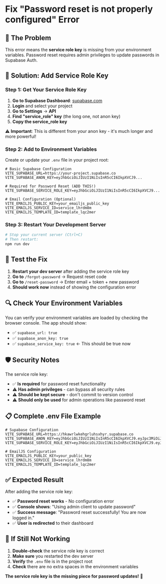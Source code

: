 # Fix "Password reset is not properly configured" Error

## 🚨 **The Problem**
This error means the **service role key** is missing from your environment variables. Password reset requires admin privileges to update passwords in Supabase Auth.

## 🔑 **Solution: Add Service Role Key**

### Step 1: Get Your Service Role Key
1. **Go to Supabase Dashboard**: [supabase.com](https://supabase.com)
2. **Login** and select your project
3. **Go to Settings** → **API**
4. **Find "service_role" key** (the long one, not anon key)
5. **Copy the service_role key**

⚠️ **Important**: This is different from your anon key - it's much longer and more powerful!

### Step 2: Add to Environment Variables
Create or update your `.env` file in your project root:

```env
# Basic Supabase Configuration
VITE_SUPABASE_URL=https://your-project.supabase.co
VITE_SUPABASE_ANON_KEY=eyJhbGciOiJIUzI1NiIsInR5cCI6IkpXVCJ9...

# Required for Password Reset (ADD THIS!)
VITE_SUPABASE_SERVICE_ROLE_KEY=eyJhbGciOiJIUzI1NiIsInR5cCI6IkpXVCJ9...

# Email Configuration (Optional)
VITE_EMAILJS_PUBLIC_KEY=your_emailjs_public_key
VITE_EMAILJS_SERVICE_ID=service_lhrdm8m
VITE_EMAILJS_TEMPLATE_ID=template_lqc2mer
```

### Step 3: Restart Your Development Server
```bash
# Stop your current server (Ctrl+C)
# Then restart:
npm run dev
```

## 🧪 **Test the Fix**

1. **Restart your dev server** after adding the service role key
2. **Go to** `/forgot-password` → Request reset code
3. **Go to** `/reset-password` → Enter email + token + new password
4. **Should work now** instead of showing the configuration error

## 🔍 **Check Your Environment Variables**

You can verify your environment variables are loaded by checking the browser console. The app should show:
- ✅ `supabase_url: true`
- ✅ `supabase_anon_key: true`
- ✅ `supabase_service_key: true` ← This should be true now

## 🛡️ **Security Notes**

The service role key:
- ✅ **Is required** for password reset functionality
- ⚠️ **Has admin privileges** - can bypass all security rules
- ⚠️ **Should be kept secure** - don't commit to version control
- ⚠️ **Should only be used** for admin operations like password reset

## 📋 **Complete .env File Example**

```env
# Supabase Configuration
VITE_SUPABASE_URL=https://hkawrlwkehgrluhsxhyr.supabase.co
VITE_SUPABASE_ANON_KEY=eyJhbGciOiJIUzI1NiIsInR5cCI6IkpXVCJ9.eyJpc3MiOiJzdXBhYmFzZSIsInJlZiI6ImhrYXdybHdrZWgZ...
VITE_SUPABASE_SERVICE_ROLE_KEY=eyJhbGciOiJIUzI1NiIsInR5cCI6IkpXVCJ9.eyJpc3MiOiJzdXBhYmFzZSIsInJlZiI6ImhrYXdybHdrZWgZ...

# EmailJS Configuration
VITE_EMAILJS_PUBLIC_KEY=your_public_key
VITE_EMAILJS_SERVICE_ID=service_lhrdm8m
VITE_EMAILJS_TEMPLATE_ID=template_lqc2mer
```

## ✅ **Expected Result**

After adding the service role key:
- ✅ **Password reset works** - No configuration error
- ✅ **Console shows**: "Using admin client to update password"
- ✅ **Success message**: "Password reset successfully! You are now logged in."
- ✅ **User is redirected** to their dashboard

## 🔧 **If Still Not Working**

1. **Double-check** the service role key is correct
2. **Make sure** you restarted the dev server
3. **Verify** the `.env` file is in the project root
4. **Check** there are no extra spaces in the environment variables

**The service role key is the missing piece for password updates!** 🔑
